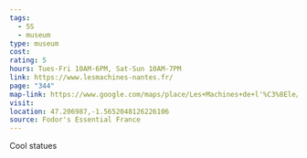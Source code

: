 ```yaml
---
tags:
  - 5S
  - museum
type: museum
cost: 
rating: 5
hours: Tues-Fri 10AM-6PM, Sat-Sun 10AM-7PM
link: https://www.lesmachines-nantes.fr/
page: "344"
map-link: https://www.google.com/maps/place/Les+Machines+de+l'%C3%8Ele/@47.2058239,-1.5669654,17z/data=!4m14!1m7!3m6!1s0x4805ec0137b00001:0xc80556f69115fad7!2zTGUgR3JhbmQgw4lsw6lwaGFudA!8m2!3d47.2058203!4d-1.5643905!16s%2Fg%2F11h2dkb7h1!3m5!1s0x4805eb8b82fb4c7f:0xb1bb929d858aecf9!8m2!3d47.206158!4d-1.564443!16s%2Fm%2F02vnfq9?entry=ttu&g_ep=EgoyMDI0MDkxNi4wIKXMDSoASAFQAw%3D%3D
visit: 
location: 47.206987,-1.5652048126226106
source: Fodor's Essential France
---
```

Cool statues